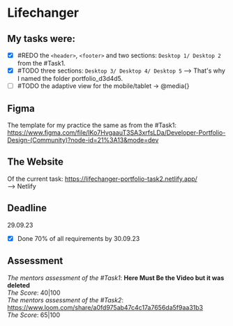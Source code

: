 # Lifechanger
## My tasks were: 
- [x] #REDO the `<header>`, `<footer>` and two sections: `Desktop 1/ Desktop 2` from the #Task1. <br>
- [x] #TODO three sections: `Desktop 3/ Desktop 4/ Desktop 5`
--> That's why I named the folder portfolio_d3d4d5.
- [ ] #TODO the adaptive view for the mobile/tablet -> @media{}

## Figma 
The template for my practice the same as from the #Task1:
https://www.figma.com/file/IKo7HvgaauT3SA3xrfsLDa/Developer-Portfolio-Design-(Community)?node-id=21%3A13&mode=dev

## The Website 
Of the current task:
https://lifechanger-portfolio-task2.netlify.app/
<br />
--> Netlify

## Deadline
29.09.23 <br />
- [x] Done 70% of all requirements by 30.09.23

## Assessment
_The mentors assessment of the #Task1_: **Here Must Be the Video but it was deleted** <br>
_The Score_: 40|100 <br>
_The mentors assessment of the #Task2_: https://www.loom.com/share/a0fd975ab47c4c17a7656da5f9aa31b3 <br>
_The Score_: 65|100